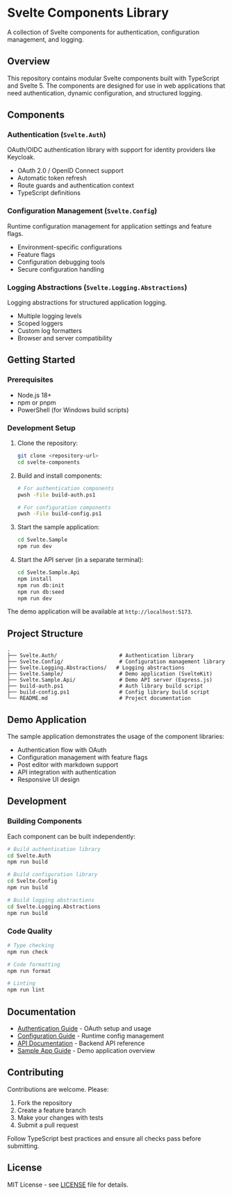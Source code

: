 # Svelte Components Library

A collection of Svelte components for authentication, configuration management, and logging.

## Overview

This repository contains modular Svelte components built with TypeScript and Svelte 5. The components are designed for use in web applications that need authentication, dynamic configuration, and structured logging.

## Components

### Authentication (`Svelte.Auth`)
OAuth/OIDC authentication library with support for identity providers like Keycloak.

- OAuth 2.0 / OpenID Connect support
- Automatic token refresh
- Route guards and authentication context
- TypeScript definitions

### Configuration Management (`Svelte.Config`)
Runtime configuration management for application settings and feature flags.

- Environment-specific configurations
- Feature flags
- Configuration debugging tools
- Secure configuration handling

### Logging Abstractions (`Svelte.Logging.Abstractions`)
Logging abstractions for structured application logging.

- Multiple logging levels
- Scoped loggers
- Custom log formatters
- Browser and server compatibility

## Getting Started

### Prerequisites

- Node.js 18+
- npm or pnpm
- PowerShell (for Windows build scripts)

### Development Setup

1. Clone the repository:
   ```bash
   git clone <repository-url>
   cd svelte-components
   ```

2. Build and install components:
   ```bash
   # For authentication components
   pwsh -File build-auth.ps1

   # For configuration components  
   pwsh -File build-config.ps1
   ```

3. Start the sample application:
   ```bash
   cd Svelte.Sample
   npm run dev
   ```

4. Start the API server (in a separate terminal):
   ```bash
   cd Svelte.Sample.Api
   npm install
   npm run db:init
   npm run db:seed
   npm run dev
   ```

The demo application will be available at `http://localhost:5173`.

## Project Structure

```
.
├── Svelte.Auth/                    # Authentication library
├── Svelte.Config/                  # Configuration management library  
├── Svelte.Logging.Abstractions/   # Logging abstractions
├── Svelte.Sample/                  # Demo application (SvelteKit)
├── Svelte.Sample.Api/              # Demo API server (Express.js)
├── build-auth.ps1                  # Auth library build script
├── build-config.ps1                # Config library build script
└── README.md                       # Project documentation
```

## Demo Application

The sample application demonstrates the usage of the component libraries:

- Authentication flow with OAuth
- Configuration management with feature flags
- Post editor with markdown support
- API integration with authentication
- Responsive UI design

## Development

### Building Components

Each component can be built independently:

```bash
# Build authentication library
cd Svelte.Auth
npm run build

# Build configuration library  
cd Svelte.Config
npm run build

# Build logging abstractions
cd Svelte.Logging.Abstractions
npm run build
```

### Code Quality

```bash
# Type checking
npm run check

# Code formatting
npm run format

# Linting
npm run lint
```

## Documentation

- [Authentication Guide](./Svelte.Auth/README.md) - OAuth setup and usage
- [Configuration Guide](./Svelte.Config/README.md) - Runtime config management
- [API Documentation](./Svelte.Sample.Api/README.md) - Backend API reference
- [Sample App Guide](./Svelte.Sample/README.md) - Demo application overview

## Contributing

Contributions are welcome. Please:

1. Fork the repository
2. Create a feature branch
3. Make your changes with tests
4. Submit a pull request

Follow TypeScript best practices and ensure all checks pass before submitting.

## License

MIT License - see [LICENSE](LICENSE) file for details.